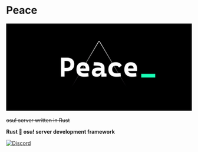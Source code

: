 # Peace

<p align="center">
  <img src="/docs/media/peacev1.gif">
</p>

~~osu! server written in Rust~~

**Rust 🚀 osu! server development framework**

[![Discord](https://discordapp.com/api/guilds/817149875635879997/widget.png?style=shield)](https://discord.gg/sgQwkNXpVe)

